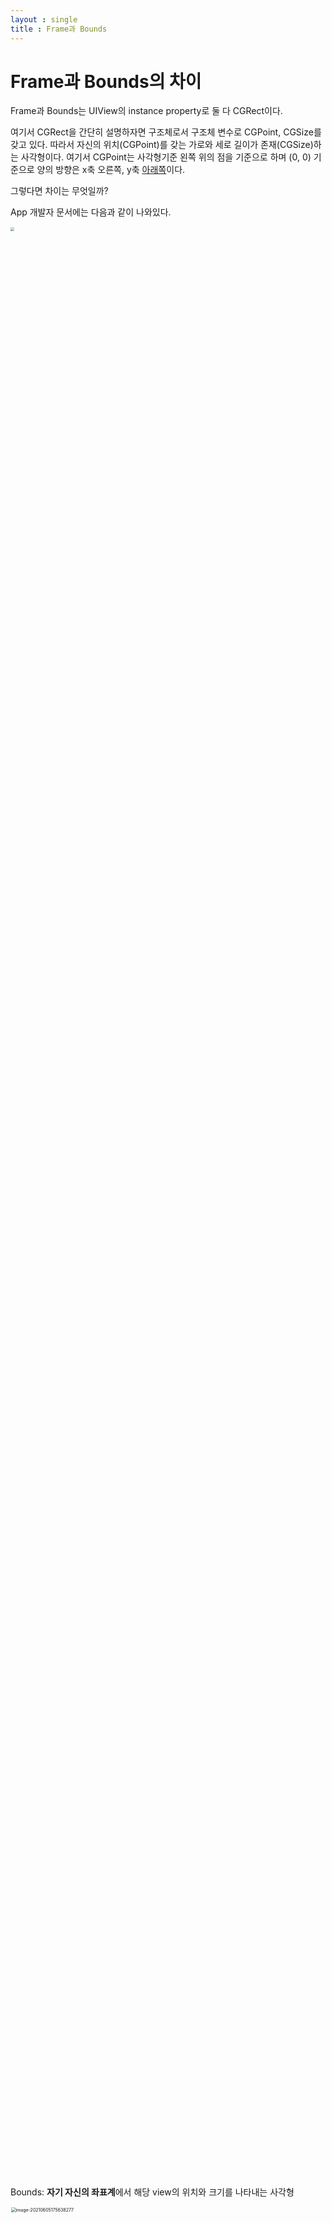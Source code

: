 ```yaml
---
layout : single
title : Frame과 Bounds
---
```


# Frame과 Bounds의 차이 

Frame과 Bounds는 UIView의 instance property로 둘 다 CGRect이다. 

여기서 CGRect을 간단히 설명하자면 구조체로서 구조체 변수로 CGPoint, CGSize를 갖고 있다. 따라서 자신의 위치(CGPoint)를 갖는 가로와 세로 길이가 존재(CGSize)하는 사각형이다. 여기서 CGPoint는 사각형기준 왼쪽 위의 점을 기준으로 하며 (0, 0) 기준으로 양의 방향은 x축 오른쪽, y축 <u>아래쪽</u>이다.

그렇다면 차이는 무엇일까? 

App 개발자 문서에는 다음과 같이 나와있다. 

<img src="https://user-images.githubusercontent.com/78390837/126594201-65a68deb-8a92-4639-b971-1015399d4b4d.png" style="zoom: 37%;" width="80%"/>

Bounds: **자기 자신의 좌표계**에서 해당 view의 위치와 크기를 나타내는 사각형

<img src="https://user-images.githubusercontent.com/78390837/126594189-fcd9b7a9-53d2-4055-8310-a92b3d33f7da.png" alt="image-20210605175638277" style="zoom:50%;" width = "80%" />

Frame: **Superview(상위뷰)**의 좌표계에서 해당 view의 위치와 크기를 나타내는 사각형



여기서 드는 의문점은 

1. 자기 자신의 좌표계란 무엇인가?
2. 상위뷰를 기준으로 위치와 크기를 나타낸다고 했는데 그 위치를 나타내는 값의 크기는 상위뷰의 크기와 상관이 없는가 그와 유사하게 크기 또한 상대적인 수치인가 절대적인 수치인가? 

XCode에서 살펴보자.

```swift
import UIKit

class ViewController: UIViewController {

    var superView = UIView()
    var subView = UIView()
    
    override func viewDidLoad() {
        super.viewDidLoad()
        
        view.backgroundColor = .red
        superView.frame = CGRect(x: 25, y: 25, width: 25, height: 25)
        superView.backgroundColor = .yellow
        
        subView.frame = CGRect(x: 25, y: 25, width: 50, height: 50)
        subView.backgroundColor = .green
        
        view.addSubview(superView)
        superView.addSubview(subView)
    }
}
```

<img src="https://user-images.githubusercontent.com/78390837/126594190-52651507-fd6e-4a75-9c28-16a6e5d212b7.png" width="80%"/>

위 코드로 알게 된 점은 2번 질문에 관한 것인데 수치는 절대적인 값이다. 만일 view 보다 yellow인 superView의 Size가 더 크다면 화면을 넘어가게 된다. (여기서 화면의 크기는 iPhone 11기준 width: 414, height: 819)

이번에는 bound에 대한 실험을 해보자. 

```swift
    override func viewDidLoad() {
        super.viewDidLoad()
        
        view.backgroundColor = .red

        yelloewView.backgroundColor = .yellow
        greenView.backgroundColor = .green
        blackView.backgroundColor = .black

        yelloewView.frame = CGRect(x: 50, y: 50, width: 200, height: 200)
        greenView.frame = CGRect(x: 100, y: 100, width: 100, height: 100)
        blackView.frame = CGRect(x: 200, y: 200, width: 50, height: 50)

        UIViewPropertyAnimator(duration: 3, curve: .easeOut) {
            self.yelloewView.bounds.origin = CGPoint(x: 50, y: 50) //
            self.greenView.bounds.origin = CGPoint(x: -100, y: -100) //yellowView에 영향을 받음
//            self.view.bounds.origin = CGPoint(x: -80, y: -80)
        } .startAnimation()
        
        
//        view.addSubview(superView)
//        view.addSubview(subView)
        
        view.addSubview(yelloewView)
        yelloewView.addSubview(greenView)
        view.addSubview(blackView)
        
        print("yelloewView bound의 x, y 좌표 : \(yelloewView.bounds.origin.x), \(yelloewView.bounds.origin.y)") //yelloewView bound의 x, y 좌표 : 50.0, 50.0
        print("greenView bound의 x, y 좌표 : \(greenView.bounds.origin.x), \(greenView.bounds.origin.y)") //greenView bound의 x, y 좌표 : -100.0, -100.0

    }
    
```

<img src="https://user-images.githubusercontent.com/78390837/126594191-86a5364c-ad0a-47bc-8431-5303b4284940.png" width="80%" />

자기 자신의 좌표계를 사용한다고 해서 superView의 영향을 받지 않는다고 생각했다. 하지만 yellowView의 bound를 바꾸니 그 subView인 greenView가 영향을 받아 움직였다. 마치 greenView의 point는 핀으로 꽂혀있고 yellowView의 point가 (0, 0)에서 (50, 50)으로 바뀌어서 yellowView의 point가 (0, 0)이던 시점의 point를 찾아가는 것처럼 보인다. 이때 blackView는 View의 subView이므로 yellowView bound에는 영향을 받지 않는다. 



